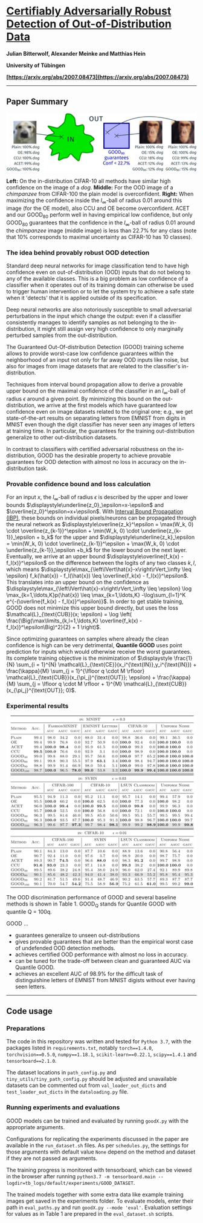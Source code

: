 # [Certifiably Adversarially Robust Detection of Out-of-Distribution Data](https://arxiv.org/abs/2007.08473)

**Julian Bitterwolf, Alexander Meinke and Matthias Hein**

**University of Tübingen**

**[https://arxiv.org/abs/2007.08473](https://arxiv.org/abs/2007.08473)**

---

## Paper Summary

![figure1.png](readme_imgs/figure1.png)

**Left:** On the in-distribution CIFAR-10 all methods have similar high confidence on the image of a *dog*. **Middle:** For the OOD image of a *chimpanzee* from CIFAR-100 the plain model is overconfident. **Right:** When maximizing the confidence inside the $`l_\infty`$-ball of radius $`0.01`$ around this image (for the OE model), also CCU and OE become overconfident. ACET and our GOOD<sub>80</sub> perform well in having empirical low confidence, but only GOOD<sub>80</sub> guarantees that the confidence in the  $`l_\infty`$-ball of radius  $`0.01`$ around the *chimpanzee* image (middle image) is less than 22.7\% for any class (note that 10\% corresponds to maximal uncertainty as CIFAR-10 has 10 classes).

### The idea behind provably robust OOD detection

Standard deep neural networks for image classification tend to have high confidence even on out-of-distribution (OOD) inputs that do not belong to any of the available classes.
This is a big problem as low confidence of a classifier when it operates out of its training domain can otherwise be used to trigger human intervention or to let the system try to achieve a safe state when it 'detects' that it is applied outside of its specification.

Deep neural networks are also notoriously susceptible to small adversarial perturbations in the input which change the output: even if a classifier consistently manages to identify samples as not belonging to the in-distribution, it might still assign very high confidence to only marginally perturbed samples from the out-distribution.

The Guaranteed Out-Of-distribution Detection (GOOD) training scheme allows to provide worst-case low confidence guarantees within the neighborhood of an input not only for far away OOD inputs like noise, but also for images from image datasets that are related to the classifier's in-distribution.

Techniques from interval bound propagation allow to derive a provable upper bound on the maximal confidence of the classifier in an $`l_\infty`$-ball of radius $`\epsilon`$ around a given point. By minimizing this bound on the out-distribution, we arrive at the first models which have guaranteed low confidence even on image datasets related to the original one; e.g., we get state-of-the-art results on separating letters from EMNIST from digits in MNIST even though the digit classifier has never seen any images of letters at training time. In particular, the guarantees for the training out-distribution generalize to other out-distribution datasets.

In contrast to classifiers with certified adversarial robustness on the in-distribution, GOOD has the desirable property to achieve provable guarantees for OOD detection with almost no loss in accuracy on the in-distribution task.

### Provable confidence bound and loss calculation

For an input $`x`$, the $`l_\infty`$-ball of radius $`\epsilon`$ is described by the upper and lower bounds $`\displaystyle\underline{z_0}_\epsilon=x-\epsilon`$ and $`\overline{z_0}^\epsilon=x+\epsilon`$.
With [Interval Bound Propagation (IBP)](https://arxiv.org/abs/1810.12715), these bounds on individual pixels/neurons can be propagated through the neural network as $`\displaystyle\overline{z_k}^\epsilon = \max(W_k, 0) \cdot  \overline{z_{k-1}}^\epsilon + \min(W_k, 0)  \cdot \underline{z_{k-1}}_\epsilon + b_k`$ for the upper and $`\displaystyle\underline{z_k}_\epsilon = \min(W_k, 0) \cdot \overline{z_{k-1}}^\epsilon + \max(W_k, 0) \cdot \underline{z_{k-1}}_\epsilon +b_k`$ for the lower bound on the next layer.
Eventually, we arrive at an upper bound  $`\displaystyle\overline{f_k(x) - f_l(x)}^\epsilon`$ on the difference between the logits of any two classes $`k,l`$, which means $`\displaystyle\max_{\left\lVert\hat{x}-x\right\rVert_\infty \leq \epsilon} f_k(\hat{x}) - f_l(\hat{x}) \leq \overline{f_k(x) - f_l(x)}^\epsilon`$.
This translates into an upper bound on the confidence as $`\displaystyle\max_{\left\lVert\hat{x}-x\right\rVert_\infty \leq \epsilon} \log  \max_{k=1,\ldots,K}p(\hat{x}) \leq \max_{k=1,\ldots,K} -\log\sum_{l=1}^K e^{-(\overline{f_k(x) - f_l(x)}^\epsilon)}`$.
In order to get stable training, GOOD does not minimize this upper bound directly, but uses the loss
$`\mathcal{L}_{\text{CUB}}(x; \epsilon) = \log \left( \frac{\Big(\max\limits_{k,l=1,\ldots,K} \overline{f_k(x) - f_l(x)}^\epsilon\Big)^2}{2} + 1 \right)`$.
 
Since optimizing guarantees on samples where already the clean confidence is high can be very detrimental, **Quantile GOOD** uses point prediction for inputs which would otherwise receive the worst guarantees. Its complete training objective is the minimization of
 $`\displaystyle \frac{1}{N} \sum_{i = 1}^{N} \mathcal{L}_{\text{CE}}(x_i^{\text{IN}},y_i^{\text{IN}}) 
    +  \frac{\kappa}{M} \sum_{j = 1}^{\lfloor q \cdot M \rfloor} \mathcal{L}_{\text{CUB}}(x_{\pi_j}^{\text{OUT}}; \epsilon)
    +  \frac{\kappa}{M} \sum_{j = \lfloor q \cdot M \rfloor + 1}^{M} \mathcal{L}_{\text{CUB}}(x_{\pi_j}^{\text{OUT}}; 0)`$.

### Experimental results

![good_table1.png](readme_imgs/good_table1.png)

The OOD discrimination performance of GOOD and several baseline methods is shown in Table 1. GOOD<sub>Q</sub> stands for Quantile GOOD with quantile Q = 100q.

GOOD ...
* guarantees generalize to unseen out-distributions
* gives provable guarantees that are better than the empirical worst case of undefended OOD detection methods.
* achieves certified OOD performance with almost no loss in accuracy.
* can be tuned for the trade-off between clean and guaranteed AUC via Quantile GOOD.
* achieves an excellent AUC of 98.9% for the difficult task of distinguishine letters of EMNIST from MNIST digists without ever having seen letters.

---

## Code usage

### Preparations

The code in this repository was written and tested for `Python 3.7`, with the packages listed in `requirements.txt`, notably `torch==1.4.0`, `torchvision==0.5.0`, `numpy==1.18.1`, `scikit-learn==0.22.1`, `scipy==1.4.1` and `tensorboard==2.1.0`.

The dataset locations in `path_config.py` and `tiny_utils/tiny_path_config.py` should be adjusted and unavailable datasets can be commented out from `val_loader_out_dicts` and `test_loader_out_dicts` in the `dataloading.py` file.

### Running experiments and evaluations

GOOD models can be trained and evaluated by running `goodX.py` with the appropriate arguments.

Configurations for replicating the experiments discussed in the paper are available in the `run_dataset.sh` files.
As per `schedules.py`, the settings for those arguments with default value `None` depend on the method and dataset if they are not passed as arguments.

The training progress is monitored with tensorboard, which can be viewed in the browser after running `python3.7 -m tensorboard.main --logdir=tb_logs/default/experiments/GOOD_DATASET`.

The trained models together with some extra data like example training images get saved in the experiments folder.
To evaluate models, enter their path in `eval_paths.py` and run `goodX.py --mode 'eval'`. Evaluation settings for values as in Table 1 are prepared in the `eval_dataset.sh` scripts.